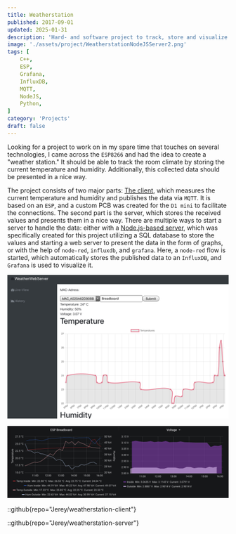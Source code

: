 ```yaml
---
title: Weatherstation
published: 2017-09-01
updated: 2025-01-31
description: 'Hard- and software project to track, store and visualize the current temperature and humidity.'
image: './assets/project/WeatherstationNodeJSServer2.png'
tags: [
    C++, 
    ESP, 
    Grafana, 
    InfluxDB,
    MQTT, 
    NodeJS,
    Python, 
]
category: 'Projects'
draft: false 
---
```


Looking for a project to work on in my spare time that touches on several technologies, I came across the `ESP8266` and had the idea to create a "weather station." It should be able to track the room climate by storing the current temperature and humidity. Additionally, this collected data should be presented in a nice way.

The project consists of two major parts: [The client](https://github.com/jerey/weatherstation-client), which measures the current temperature and humidity and publishes the data via `MQTT`. It is based on an `ESP`, and a custom PCB was created for the `D1 mini` to facilitate the connections. The second part is the server, which stores the received values and presents them in a nice way. There are multiple ways to start a server to handle the data: either with a [Node.js-based server](https://github.com/jerey/weatherstation-server), which was specifically created for this project utilizing a SQL database to store the values and starting a web server to present the data in the form of graphs, or with the help of `node-red`, `influxdb`, and `grafana`. Here, a `node-red` flow is started, which automatically stores the published data to an `InfluxDB`, and `Grafana` is used to visualize it.

![](./assets/project/WeatherstationNodeJSServer1.png)

![](./assets/project/WeatherstationGrafana.png)

::github{repo="Jerey/weatherstation-client"}

::github{repo="Jerey/weatherstation-server"}
